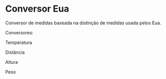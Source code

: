 # Conversor Eua
Conversor de medidas baseada na distinção de medidas usada pelos Eua.

Conversores:

Temperatura

Distância

Altura

Peso
